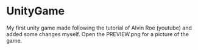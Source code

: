 # UnityGame
 My first unity game made following the tutorial of Alvin Roe (youtube) and added some changes myself.
 Open the PREVIEW.png for a picture of the game.
 
